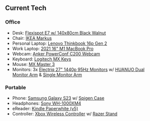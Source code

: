 ## Current Tech

### Office

- Desk: [Flexispot E7 w/ 140x80cm Black Walnut](https://flexispot.co.uk/adjustable-standing-desk-pro-series.html)
- Chair: [IKEA Markus](https://www.ikea.com/gb/en/p/markus-office-chair-vissle-light-grey-50521861/)
- Personal Laptop: [Lenovo Thinkbook 16p Gen 2](https://www.amazon.co.uk/dp/B0B6PTVC3H/)
- Work Laptop: [2021 16" M1 MacBook Pro](https://www.apple.com/uk/macbook-pro-14-and-16/)
- Webcam: [Anker PowerConf C200 Webcam](https://www.amazon.co.uk/gp/product/B09MFMTMPD/)
- Keyboard: [Logitech MX Keys](https://www.logitech.com/en-gb/products/keyboards/mx-keys-wireless-keyboard.html)
- Mouse: [MX Master 3](https://www.amazon.co.uk/Logitech-Ultrafast-Scrolling-Ergonomic-Customisation/dp/B07W6JG6Z7)
- Monitors: 3x [Electriq 27" 1440p 95Hz Monitors](https://www.amazon.co.uk/dp/B07TXHBWMK/) w/ [HUANUO Dual Monitor Arm](https://www.amazon.co.uk/dp/B08LK6MRYB/) & [Single Monitor Arm](https://www.amazon.co.uk/dp/B07T4HQS2N/)

### Portable

- Phone: [Samsung Galaxy S23](https://www.samsung.com/uk/smartphones/galaxy-s23/) w/ [Spigen Case](https://www.amazon.co.uk/Spigen-Tough-Compatible-Samsung-Galaxy-Black/dp/B0BJRS327S/)
- Headphones: [Sony WH-1000XM4](https://www.amazon.co.uk/dp/B08C7KG5LP/)
- eReader: [Kindle Paperwhite (v5)](https://www.amazon.co.uk/dp/B08N3TCP2F/)
- Controller: [Xbox Wireless Controller](https://www.xbox.com/en-GB/accessories/controllers/xbox-wireless-controller) w/ [Razer Stand](https://www.razer.com/gb-en/console-accessories/razer-universal-quick-charging-stand-for-xbox)

